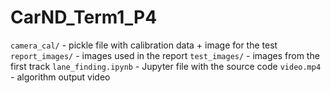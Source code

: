 # CarND_Term1_P4

`camera_cal/` - pickle file with calibration data + image for the test
`report_images/` - images used in the report
`test_images/` - images from the first track
`lane_finding.ipynb` - Jupyter file with the source code
`video.mp4` - algorithm output video
